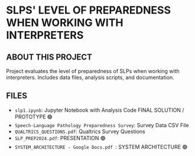 # SLPS' LEVEL OF PREPAREDNESS WHEN WORKING WITH INTERPRETERS
## ABOUT THIS PROJECT
Project evaluates the level of preparedness of SLPs when working with interpreters. Includes data files, analysis scripts, and documentation.

## FILES
- `slp1.ipynb`: Jupyter Notebook with Analysis Code FINAL SOLUTION / PROTOTYPE 🟢
- `Speech-Language Pathology Preparedness Survey`: Survey Data CSV File
- `QUALTRICS_QUESTIONS.pdf`: Qualtrics Survey Questions
- `SLP_PREP2024.pdf`: PRESENTATION 🟢
- `SYSTEM_ARCHITECTURE - Google Docs.pdf `: SYSTEM ARCHITECTURE 🟢
